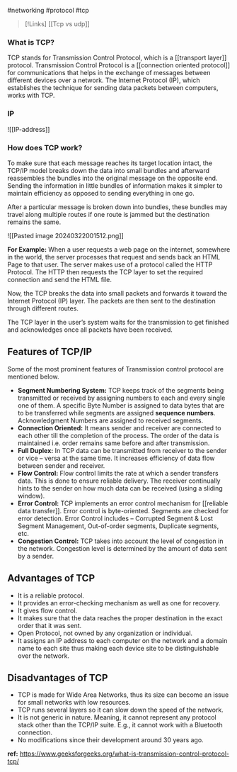 #networking #protocol #tcp 

>[!Links]
>[[Tcp vs udp]]


### What is TCP?
TCP stands for Transmission Control Protocol, which is a [[transport layer]] protocol. Transmission Control Protocol is a [[connection oriented protocol]] for communications that helps in the exchange of messages between different devices over a network. The Internet Protocol (IP), which establishes the technique for sending data packets between computers, works with TCP.

### IP
![[IP-address]]

### How does TCP work?
To make sure that each message reaches its target location intact, the TCP/IP model breaks down the data into small bundles and afterward reassembles the bundles into the original message on the opposite end. Sending the information in little bundles of information makes it simpler to maintain efficiency as opposed to sending everything in one go. 

After a particular message is broken down into bundles, these bundles may travel along multiple routes if one route is jammed but the destination remains the same.

![[Pasted image 20240322001512.png]]

**For Example:**
When a user requests a web page on the internet, somewhere in the world, the server processes that request and sends back an HTML Page to that user. The server makes use of a protocol called the HTTP Protocol. The HTTP then requests the TCP layer to set the required connection and send the HTML file.

Now, the TCP breaks the data into small packets and forwards it toward the Internet Protocol (IP) layer. The packets are then sent to the destination through different routes.

The TCP layer in the user’s system waits for the transmission to get finished and acknowledges once all packets have been received.

## Features of TCP/IP

Some of the most prominent features of Transmission control protocol are mentioned below.

- ****Segment Numbering System:**** TCP keeps track of the segments being transmitted or received by assigning numbers to each and every single one of them. A specific Byte Number is assigned to data bytes that are to be transferred while segments are assigned __sequence numbers__. Acknowledgment Numbers are assigned to received segments.
- ****Connection Oriented:**** It means sender and receiver are connected to each other till the completion of the process. The order of the data is maintained i.e. order remains same before and after transmission.
- ****Full Duplex:**** In TCP data can be transmitted from receiver to the sender or vice – versa at the same time. It increases efficiency of data flow between sender and receiver. 
- ****Flow Control:**** Flow control limits the rate at which a sender transfers data. This is done to ensure reliable delivery. The receiver continually hints to the sender on how much data can be received (using a sliding window).
- ****Error Control:**** TCP implements an error control mechanism for [[reliable data transfer]]. Error control is byte-oriented. Segments are checked for error detection. Error Control includes – Corrupted Segment & Lost Segment Management, Out-of-order segments, Duplicate segments, etc.
- ****Congestion Control:**** TCP takes into account the level of congestion in the network. Congestion level is determined by the amount of data sent by a sender.

## ****Advantages of TCP****

- It is a reliable protocol.
- It provides an error-checking mechanism as well as one for recovery.
- It gives flow control.
- It makes sure that the data reaches the proper destination in the exact order that it was sent.
- Open Protocol, not owned by any organization or individual.
- It assigns an IP address to each computer on the network and a domain name to each site thus making each device site to be distinguishable over the network.

## ****Disadvantages of TCP****

- TCP is made for Wide Area Networks, thus its size can become an issue for small networks with low resources.
- TCP runs several layers so it can slow down the speed of the network.
- It is not generic in nature. Meaning, it cannot represent any protocol stack other than the TCP/IP suite. E.g., it cannot work with a Bluetooth connection.
- No modifications since their development around 30 years ago.

**ref:** https://www.geeksforgeeks.org/what-is-transmission-control-protocol-tcp/